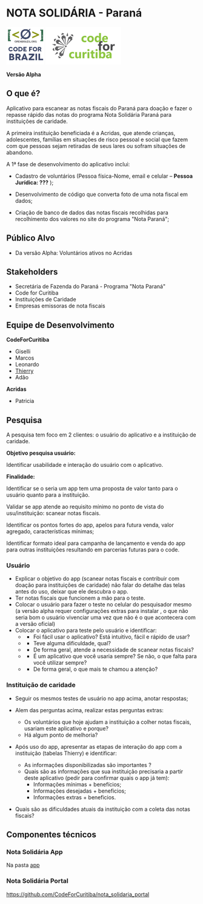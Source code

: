 #       NOTA SOLIDÁRIA - Paraná

<img src="https://github.com/CodeForCuritiba/nota_solidaria/blob/master/docs/images/openbrazil.jpeg" height="100" alt="Open Brazil">
<img src="https://github.com/CodeForCuritiba/nota_solidaria/blob/master/docs/images/codeforcuritiba.png" height="100" alt="Code For Curitiba">

**__Versão Alpha__**

## O que é?

Aplicativo para escanear as notas fiscais do Paraná para doação e fazer o repasse rápido das notas do programa Nota Solidária Paraná para instituições de caridade.

A primeira instituição beneficiada é a Acridas, que atende crianças, adolescentes, famílias em situações de risco pessoal e social que fazem com que pessoas sejam retiradas de seus lares ou sofram situações de abandono.

A 1ª fase de desenvolvimento do aplicativo inclui:

- Cadastro de voluntários (Pessoa física-Nome, email e celular – **Pessoa Jurídica: ???** );

- Desenvolvimento de código que converta foto de uma nota fiscal em dados;

- Criação de banco de dados das notas fiscais recolhidas para recolhimento dos valores no site do programa "Nota Paraná";

## Público Alvo

- Da versão Alpha: Voluntários ativos no Acridas

## Stakeholders

- Secretária de Fazenda do Paraná - Programa "Nota Paraná"
- Code for Curitiba
- Instituições de Caridade
- Empresas emissoras de nota fiscais

## Equipe de Desenvolvimento

**CodeForCuritiba**

- Giselli
- Marcos
- Leonardo
- [Thierry](https://github.com/Thithi32)
- Adão


**Acridas**

- Patricia

## Pesquisa

A pesquisa tem foco em 2 clientes: o usuário do aplicativo e a instituição de caridade.

**Objetivo pesquisa usuário:**

Identificar usabilidade e interação do usuário com o aplicativo.

**Finalidade:**

Identificar se o seria um app tem uma proposta de valor tanto para o usuário quanto para a instituição.

Validar se app atende ao requisito mínimo no ponto de vista do usu/instituição: scanear notas fiscais.

Identificar os pontos fortes do app, apelos para futura venda, valor agregado, características mínimas;

Identificar formato ideal para campanha de lançamento e venda do app para outras instituições resultando em parcerias futuras para o code.

### Usuário

- Explicar o objetivo do app  (scanear notas fiscais e contribuir com doação para instituições de caridade) não falar do detalhe das telas antes do uso, deixar que ele descubra o app.
- Ter notas fiscais que funcionem a mão para o teste.
- Colocar o usuário para fazer o teste no celular do pesquisador mesmo (a versão alpha requer configurações extras para instalar , o que não seria bom o usuário vivenciar uma vez que não é o que acontecera com a versão oficial)
- Colocar o aplicativo para teste pelo usuário e identificar:
  - - Foi fácil usar o aplicativo? Está intuitivo, fácil e rápido de usar?
  - - Teve alguma dificuldade, qual?
  - - De forma geral, atende a necessidade de scanear notas fiscais?
  - - É um aplicativo que você usaria sempre? Se não, o que falta para você utilizar sempre?
  - - De forma geral, o que mais te chamou a atenção?



### Instituição de caridade

- Seguir os mesmos testes de usuário no app acima, anotar respostas;

- Alem das perguntas acima, realizar estas perguntas extras:
  - Os voluntários que hoje ajudam a instituição a colher notas fiscais, usariam este aplicativo e porque?
  - Há algum ponto de melhoria?

- Após uso do app, apresentar as etapas de interação do app com a instituição (tabelas Thierry) e identificar:
  - As informações disponibilizadas são importantes ?
  - Quais são as informações que sua instituição precisaria a partir deste aplicativo (pedir para confirmar quais o app já tem):
    - Informações mínimas + benefícios;
    - Informações desejadas + beneficios;
    - Informações extras + beneficios.

- Quais são as dificuldades atuais da instituição com a coleta das notas fiscais?

## Componentes técnicos

### Nota Solidária App

Na pasta [app](https://github.com/CodeForCuritiba/nota_solidaria/tree/master/app)

### Nota Solidária Portal

https://github.com/CodeForCuritiba/nota_solidaria_portal
